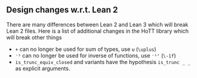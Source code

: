 ## Design changes w.r.t. Lean 2

There are many differences between Lean 2 and Lean 3 which will break Lean 2 files. Here is a list of additional changes in the HoTT library which will break other things

* `+` can no longer be used for sum of types, use `⊎` (`\uplus`)
* `⁻¹` can no longer be used for inverse of functions, use `⁻¹ᶠ` (`\-1f`)
* `is_trunc_equiv_closed` and variants have the hypothesis `is_trunc _ _` as explicit arguments.